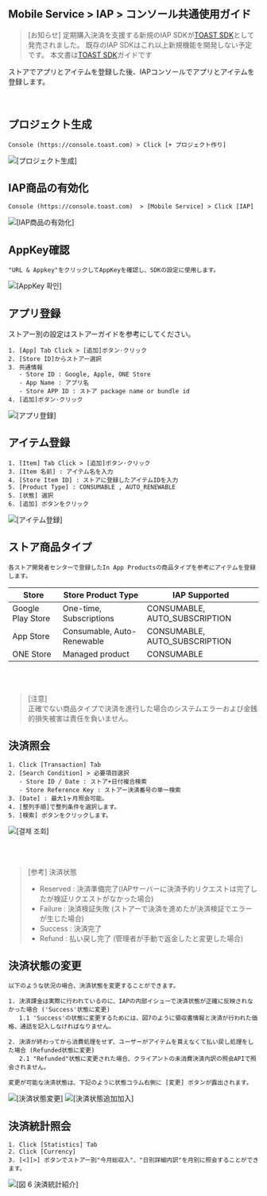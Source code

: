 ## Mobile Service > IAP > コンソール共通使用ガイド


> [お知らせ]
> 定期購入決済を支援する新規のIAP SDKが[TOAST SDK](http://docs.toast.com/ja/TOAST/ja/toast-sdk/overview/)として発売されました。
> 既存のIAP SDKはこれ以上新規機能を開発しない予定です。
> 本文書は[TOAST SDK](http://docs.toast.com/ja/TOAST/ja/toast-sdk/overview/)ガイドです

ストアでアプリとアイテムを登録した後、IAPコンソールでアプリとアイテムを登録します。

<br>


## プロジェクト生成
```
Console (https://console.toast.com) > Click [+ プロジェクト作り]
```
![[プロジェクト生成]](http://static.toastoven.net/prod_iap/iap-console-new-project.png)


## IAP商品の有効化
```
Console (https://console.toast.com)  > [Mobile Service] > Click [IAP]
```
![[IAP商品の有効化]](http://static.toastoven.net/prod_iap/iap-console-iap-on.png)


## AppKey確認
```
"URL & Appkey"をクリックしてAppKeyを確認し、SDKの設定に使用します。
```
![[AppKey 확인]](http://static.toastoven.net/prod_iap/iap-console-appkey.png)


## アプリ登録
ストアー別の設定はストアーガイドを参考にしてください。
```
1. [App] Tab Click > [追加]ボタン·クリック
2. [Store ID]からストアー選択
3. 共通情報
   - Store ID : Google, Apple, ONE Store
   - App Name : アプリ名
   - Store APP ID : ストア package name or bundle id
4. [追加]ボタン·クリック
```
![[アプリ登録]](http://static.toastoven.net/prod_iap/iap-console-new-app.png)

## アイテム登録
```
1. [Item] Tab Click > [追加]ボタン·クリック
3. [Item 名前] : アイテム名を入力
4. [Store Item ID] : ストアに登録したアイテムIDを入力 
5. [Product Type] : CONSUMABLE , AUTO_RENEWABLE
5. [状態] 選択  
6. [追加] ボタンをクリック
```

![[アイテム登録]](http://static.toastoven.net/prod_iap/iap-console-new-item.png)

## ストア商品タイプ
```
各ストア開発者センターで登録したIn App Productsの商品タイプを参考にアイテムを登録します。
```

| Store | Store Product Type| IAP Supported |    
|---|---|---|
| Google Play Store| One-time, Subscriptions | CONSUMABLE, AUTO_SUBSCRIPTION |
| App Store| Consumable, Auto-Renewable | CONSUMABLE, AUTO_SUBSCRIPTION |
| ONE Store|	Managed product | CONSUMABLE|


<br>
<br>



> [注意]  
> 正確でない商品タイプで決済を進行した場合のシステムエラーおよび金銭的損失被害は責任を負いません。

## 決済照会
```
1. Click [Transaction] Tab  
2. [Search Condition] > 必要項目選択
   - Store ID / Date : ストア+日付複合検索
   - Store Reference Key : ストアー決済番号の単一検索
3. [Date] : 最大1ヶ月照会可能。
4. [整列手順]で整列条件を選択します。
5. [検索] ボタンをクリックします。
```
![[결제 조회]](http://static.toastoven.net/prod_iap/iap_new_01.png)


<br>
<br>

> [参考] 決済状態  
> - Reserved : 決済準備完了(IAPサーバーに決済予約リクエストは完了したが検証リクエストがなかった場合)   
> - Failure : 決済検証失敗 (ストアーで決済を進めたが決済検証でエラーが生じた場合)
> - Success : 決済完了 
> - Refund : 払い戻し完了 (管理者が手動で返金したと変更した場合)



## 決済状態の変更
```
以下のような状況の場合、決済状態を変更することができます。

1. 決済課金は実際に行われているのに、IAPの内部イシューで決済状態が正確に反映されなかった場合 ('Success'状態に変更)
   1.1 'Success'の状態に変更するためには、図7のように領収書情報と決済が行われた価格、通話を記入しなければなりません。

2. 決済が終わってから消費処理をせず、ユーザーがアイテムを貰えなくて払い戻し処理をした場合 (Refunded状態に変更)
   2.1 "Refunded"状態に変更された場合、クライアントの未消費決済内訳の照会APIで照会されません。

変更が可能な決済状態は、下記のように状態コラム右側に [変更] ボタンが露出されます。
```
![[決済状態変更]](http://static.toastoven.net/prod_iap/iap_new_03.png)
![[決済状態追加加入]](http://static.toastoven.net/prod_iap/iap_46.PNG)


## 決済統計照会
```
1. Click [Statistics] Tab  
2. Click [Currency]  
3. [<][>] ボタンでストアー別"今月総収入"、"日別詳細内訳"を月別に照会することができます。  
```
![[図 6 決済統計紹介]](http://static.toastoven.net/prod_iap/iap_n_35.png)


